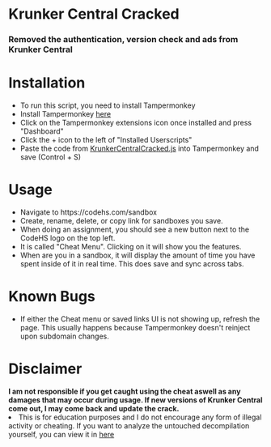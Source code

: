 <h1>Krunker Central Cracked</h1>
<h3>Removed the authentication, version check and ads from Krunker Central</h3>

<h1>Installation</h1>
<ul>
  <li>To run this script, you need to install Tampermonkey</li>
  <li>Install Tampermonkey <a href="https://chromewebstore.google.com/detail/tampermonkey/dhdgffkkebhmkfjojejmpbldmpobfkfo?hl=en" target="_blank">here</a></li>
  <li>Click on the Tampermonkey extensions icon once installed and press "Dashboard"</li>
  <li>Click the + icon to the left of "Installed Userscripts"</li>
  <li>Paste the code from <a href="https://github.com/Aureliustics/KrunkerCentral-Cracked/blob/main/KrunkerCentralCracked.js" target="_blank">KrunkerCentralCracked.js</a> into Tampermonkey and save (Control + S)</li>
</ul>

<h1>Usage</h1>
<ul>
  <li>Navigate to https://codehs.com/sandbox</li>
  <li>Create, rename, delete, or copy link for sandboxes you save.</li>
  <li>When doing an assignment, you should see a new button next to the CodeHS logo on the top left.</li>
  <li>It is called "Cheat Menu". Clicking on it will show you the features.</li>
  <li>When are you in a sandbox, it will display the amount of time you have spent inside of it in real time. This does save and sync across tabs.</li>
</ul>
<h1>Known Bugs</h1>
<ul>
  <li>If either the Cheat menu or saved links UI is not showing up, refresh the page. This usually happens because Tampermonkey doesn't reinject upon subdomain changes.</li>
</ul>
<h1>Disclaimer</h1>
<b>I am not responsible if you get caught using the cheat aswell as any damages that may occur during usage. If new versions of Krunker Central come out, I may come back and update the crack.</b>
<li>This is for education purposes and I do not encourage any form of illegal activity or cheating. If you want to analyze the untouched decompilation yourself, you can view it in <a href="https://github.com/Aureliustics/KrunkerCentral-Cracked/blob/main/Decompiled.js" target="_blank">here</a></li>
